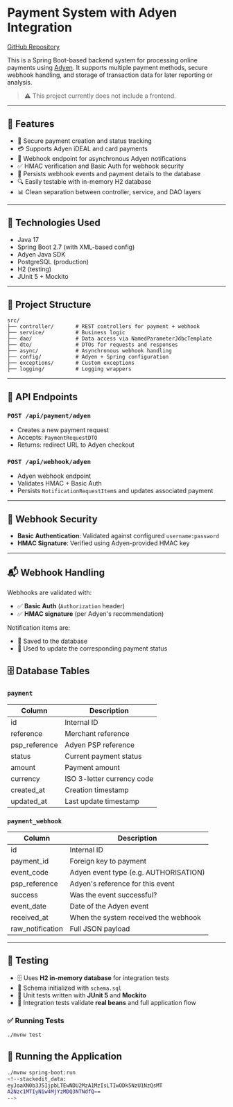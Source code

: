 
# Payment System with Adyen Integration

[GitHub Repository](https://github.com/jopar/PaymentSystem)

This is a Spring Boot-based backend system for processing online payments using [Adyen](https://www.adyen.com/). It supports multiple payment methods, secure webhook handling, and storage of transaction data for later reporting or analysis.

> ⚠️ This project currently does not include a frontend.

---

## 🚀 Features

- 🔐 Secure payment creation and status tracking
- 💳 Supports Adyen iDEAL and card payments
- 🔄 Webhook endpoint for asynchronous Adyen notifications
- ✅ HMAC verification and Basic Auth for webhook security
- 🧾 Persists webhook events and payment details to the database
- 🔍 Easily testable with in-memory H2 database
- 📊 Clean separation between controller, service, and DAO layers

---

## 🧰 Technologies Used

- Java 17
- Spring Boot 2.7 (with XML-based config)
- Adyen Java SDK
- PostgreSQL (production)
- H2 (testing)
- JUnit 5 + Mockito

---
## 📁 Project Structure

```text
src/
├── controller/       # REST controllers for payment + webhook
├── service/          # Business logic
├── dao/              # Data access via NamedParameterJdbcTemplate
├── dto/              # DTOs for requests and responses
├── async/            # Asynchronous webhook handling
├── config/           # Adyen + Spring configuration
├── exceptions/       # Custom exceptions
├── logging/          # Logging wrappers
```

---

## 🔌 API Endpoints

### `POST /api/payment/adyen`
- Creates a new payment request
- Accepts: `PaymentRequestDTO`
- Returns: redirect URL to Adyen checkout

### `POST /api/webhook/adyen`
- Adyen webhook endpoint
- Validates HMAC + Basic Auth
- Persists `NotificationRequestItem`s and updates associated payment

---

## 🔐 Webhook Security

- **Basic Authentication**: Validated against configured `username:password`
- **HMAC Signature**: Verified using Adyen-provided HMAC key

---
## 📬 Webhook Handling

Webhooks are validated with:

- ✅ **Basic Auth** (`Authorization` header)
- ✅ **HMAC signature** (per Adyen's recommendation)

Notification items are:

- 📝 Saved to the database
- 🔄 Used to update the corresponding payment status


## 🗄️ Database Tables

### `payment`
| Column         | Description                  |
|----------------|------------------------------|
| id             | Internal ID                  |
| reference      | Merchant reference           |
| psp_reference  | Adyen PSP reference          |
| status         | Current payment status       |
| amount         | Payment amount               |
| currency       | ISO 3-letter currency code   |
| created_at     | Creation timestamp           |
| updated_at     | Last update timestamp        |

### `payment_webhook`
| Column         | Description                            |
|----------------|----------------------------------------|
| id             | Internal ID                            |
| payment_id     | Foreign key to payment                 |
| event_code     | Adyen event type (e.g. AUTHORISATION)  |
| psp_reference  | Adyen's reference for this event       |
| success        | Was the event successful?              |
| event_date     | Date of the Adyen event                |
| received_at    | When the system received the webhook   |
| raw_notification | Full JSON payload                    |

---

## 🧪 Testing

- 🗄️ Uses **H2 in-memory database** for integration tests  
- 🧱 Schema initialized with `schema.sql`  
- 🧪 Unit tests written with **JUnit 5** and **Mockito**  
- 🔗 Integration tests validate **real beans** and full application flow

### ✅ Running Tests

```bash
./mvnw test
```

## 🧪 Running the Application

```bash
./mvnw spring-boot:run
<!--stackedit_data:
eyJoaXN0b3J5IjpbLTEwNDU2MzA1MzIsLTIwODk5NzU1NzQsMT
A2Nzc1MTIyNiw4MjYzMDQ3NTNdfQ==
-->